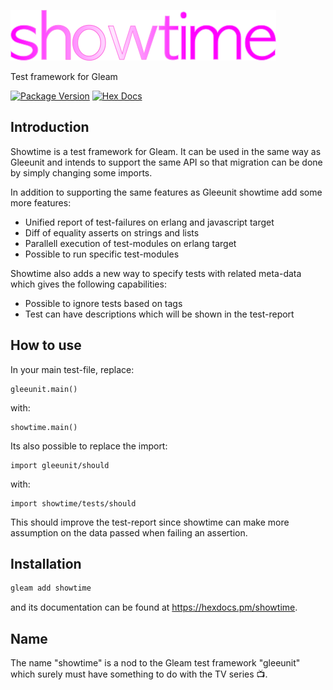 ![](https://raw.githubusercontent.com/JohnBjrk/showtime/main/assets/images/showtime2.png)

Test framework for Gleam

[![Package Version](https://img.shields.io/hexpm/v/showtime)](https://hex.pm/packages/showtime)
[![Hex Docs](https://img.shields.io/badge/hex-docs-ffaff3)](https://hexdocs.pm/showtime/)

## Introduction

Showtime is a test framework for Gleam. It can be used in the same way as Gleeunit and intends to support the same API so that migration can be done by simply changing some imports.

In addition to supporting the same features as Gleeunit showtime add some more features:

- Unified report of test-failures on erlang and javascript target
- Diff of equality asserts on strings and lists
- Parallell execution of test-modules on erlang target
- Possible to run specific test-modules

Showtime also adds a new way to specify tests with related meta-data which gives the following capabilities:

- Possible to ignore tests based on tags
- Test can have descriptions which will be shown in the test-report

## How to use

In your main test-file, replace:

```gleam
gleeunit.main()
```

with:

```gleam
showtime.main()
```

Its also possible to replace the import:

```gleam
import gleeunit/should
```

with:

```gleam
import showtime/tests/should
```

This should improve the test-report since showtime can make more assumption on the data passed when
failing an assertion.

## Installation

```sh
gleam add showtime
```

and its documentation can be found at <https://hexdocs.pm/showtime>.

## Name

The name "showtime" is a nod to the Gleam test framework "gleeunit" which surely must have something to do with the TV series 📺.
